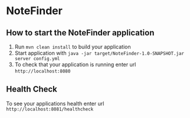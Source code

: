 # NoteFinder

How to start the NoteFinder application
---

1. Run `mvn clean install` to build your application
1. Start application with `java -jar target/NoteFinder-1.0-SNAPSHOT.jar server config.yml`
1. To check that your application is running enter url `http://localhost:8080`

Health Check
---

To see your applications health enter url `http://localhost:8081/healthcheck`
